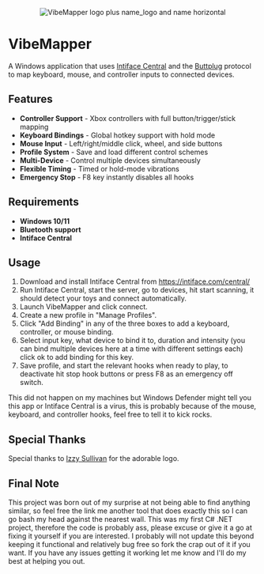 <div align="center">
  
![VibeMapper logo plus name_logo and name horizontal](https://github.com/user-attachments/assets/553d67a3-cce9-405a-88e5-7516aa052c9c)

</div>

# VibeMapper
A Windows application that uses [Intiface Central](https://intiface.com/central/) and the [Buttplug](https://buttplug.io/) protocol to map keyboard, mouse, and controller inputs to connected devices.


## Features

-  **Controller Support** - Xbox controllers with full button/trigger/stick mapping
-  **Keyboard Bindings** - Global hotkey support with hold mode
-  **Mouse Input** - Left/right/middle click, wheel, and side buttons
-  **Profile System** - Save and load different control schemes
-  **Multi-Device** - Control multiple devices simultaneously
-  **Flexible Timing** - Timed or hold-mode vibrations
-  **Emergency Stop** - F8 key instantly disables all hooks

## Requirements

- **Windows 10/11**
- **Bluetooth support**
- **Intiface Central**


## Usage

1. Download and install Intiface Central from https://intiface.com/central/
2. Run Intiface Central, start the server, go to devices, hit start scanning, it should detect your toys and connect automatically.
3. Launch VibeMapper and click connect.
4. Create a new profile in "Manage Profiles".
5. Click "Add Binding" in any of the three boxes to add a keyboard, controller, or mouse binding.
6. Select input key, what device to bind it to, duration and intensity (you can bind multiple devices here at a time with different settings each) click ok to add binding for this key.
7. Save profile, and start the relevant hooks when ready to play, to deactivate hit stop hook buttons or press F8 as an emergency off switch.

This did not happen on my machines but Windows Defender might tell you this app or Intiface Central is a virus, this is probably because of the mouse, keyboard, and controller hooks, feel free to tell it to kick rocks.

## Special Thanks
Special thanks to [Izzy Sullivan](https://www.instagram.com/izzy_sullivan_designs/) for the adorable logo.

## Final Note
This project was born out of my surprise at not being able to find anything similar, so feel free the link me another tool that does exactly this so I can go bash my head against the nearest wall. This was my first C# .NET project, therefore the code is probably ass, please excuse or give it a go at fixing it yourself if you are interested. I probably will not update this beyond keeping it functional and relatively bug free so fork the crap out of it if you want. If you have any issues getting it working let me know and I'll do my best at helping you out.
